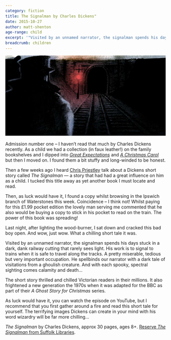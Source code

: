 ```yaml
---
category: fiction
title: The Signalman by Charles Dickens"
date: 2015-10-27
author: matt-shenton
age-range: child
excerpt: '"Visited by an unnamed narrator, the signalman spends his days stuck in a dark, dank railway cutting that rarely sees light&hellip;"'
breadcrumb: children
---
```


![The Signalman by Charles Dickens](/images/featured/featured-the-signalman.jpg)

Admission number one – I haven’t read that much by Charles Dickens recently. As a child we had a collection (in faux leather!) on the family bookshelves and I dipped into [<cite>Great Expectations</cite>](https://suffolk.spydus.co.uk/cgi-bin/spydus.exe/ENQ/OPAC/BIBENQ/993521?QRY=CTIBIB%3C%20IRN(13579)&QRYTEXT=Great%20expectations) and [<cite>A Christmas Carol</cite>](https://suffolk.spydus.co.uk/cgi-bin/spydus.exe/ENQ/OPAC/BIBENQ/995465?QRY=CTIBIB%3C%20IRN(2055337)&QRYTEXT=A%20christmas%20carol) but then I moved on. I found them a bit stuffy and long-winded to be honest.

Then a few weeks ago I heard [Chris Priestley](http://www.theguardian.com/childrens-books-site/2011/oct/31/chris-priestley-top-10-scary-stories-halloween?CMP=share_btn_tw) talk about a Dickens short story called <cite>The Signalman</cite> — a story that had had a great influence on him as a child. I tucked this title away as yet another book I must locate and read.

Then, as luck would have it, I found a copy whilst browsing in the Ipswich branch of Waterstones this week. Coincidence – I think not! Whilst paying for this £1.99 pocket edition the lovely man serving me commented that he also would be buying a copy to stick in his pocket to read on the train. The power of this book was spreading!

Last night, after lighting the wood-burner, I sat down and cracked this bad boy open. And wow, just wow. What a chilling short tale it was.

Visited by an unnamed narrator, the signalman spends his days stuck in a dark, dank railway cutting that rarely sees light. His work is to signal to trains when it is safe to travel along the tracks. A pretty miserable, tedious but very important occupation. He spellbinds our narrator with a dark tale of visitations from a ghoulish creature. And with each spooky, spectral sighting comes calamity and death…

The short story thrilled and chilled Victorian readers in their millions. It also frightened a new generation the 1970s when it was adapted for the BBC as part of their <cite>A Ghost Story for Christmas</cite> series.

As luck would have it, you can watch the episode on YouTube, but I recommend that you first gather around a fire and read this short tale for yourself. The terrifying images Dickens can create in your mind with his word wizardry will be far more chilling…

<cite>The Signalman</cite> by Charles Dickens, approx 30 pages, ages 8+. [Reserve <cite>The Signalman</cite> from Suffolk Libraries](https://suffolk.spydus.co.uk/cgi-bin/spydus.exe/ENQ/OPAC/BIBENQ?BRN=448346).
